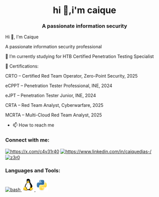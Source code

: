 <h1 align="center">hi 👋,i'm caique</h1>
<h3 align="center">A passionate information security</h3>



Hi 👋, I'm Caique

A passionate information security professional





🌱 I’m currently studying for HTB Certified Penetration Testing Specialist



📜 Certifications:





CRTO – Certified Red Team Operator, Zero-Point Security, 2025



eCPPT – Penetration Tester Professional, INE, 2024



eJPT – Penetration Tester Junior, INE, 2024



CRTA – Red Team Analyst, Cyberwarfare, 2025



MCRTA – Multi-Cloud Red Team Analyst, 2025

- 📫 How to reach me 

<h3 align="left">Connect with me:</h3>
<p align="left">
<a href="https://twitter.com/https://x.com/c4v31r40" target="blank"><img align="center" src="https://raw.githubusercontent.com/rahuldkjain/github-profile-readme-generator/master/src/images/icons/Social/twitter.svg" alt="https://x.com/c4v31r40" height="30" width="40" /></a>
<a href="https://www.linkedin.com/in/caiquedias-/" target="blank"><img align="center" src="https://raw.githubusercontent.com/rahuldkjain/github-profile-readme-generator/master/src/images/icons/Social/linked-in-alt.svg" alt="https://www.linkedin.com/in/caiquedias-/" height="30" width="40" /></a>
<a href="https://www.hackerrank.com/z3r0" target="blank"><img align="center" src="https://raw.githubusercontent.com/rahuldkjain/github-profile-readme-generator/master/src/images/icons/Social/hackerrank.svg" alt="z3r0" height="30" width="40" /></a>
</p>

<h3 align="left">Languages and Tools:</h3>
<p align="left"> <a href="https://www.gnu.org/software/bash/" target="_blank" rel="noreferrer"> <img src="https://www.vectorlogo.zone/logos/gnu_bash/gnu_bash-icon.svg" alt="bash" width="40" height="40"/> </a> <a href="https://www.linux.org/" target="_blank" rel="noreferrer"> <img src="https://raw.githubusercontent.com/devicons/devicon/master/icons/linux/linux-original.svg" alt="linux" width="40" height="40"/> </a> <a href="https://www.python.org" target="_blank" rel="noreferrer"> <img src="https://raw.githubusercontent.com/devicons/devicon/master/icons/python/python-original.svg" alt="python" width="40" height="40"/> </a> </p>
